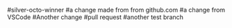 #silver-octo-winner
#a change made from from github.com
#a change from VSCode
#Another change
#pull request
#another test branch